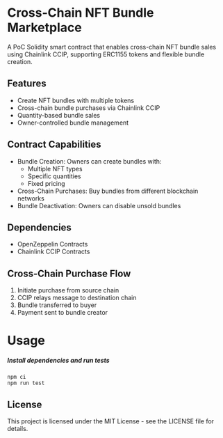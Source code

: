#  Cross-Chain NFT Bundle Marketplace

A PoC Solidity smart contract that enables cross-chain NFT bundle sales using Chainlink CCIP, supporting ERC1155 tokens and flexible bundle creation.

## Features
- Create NFT bundles with multiple tokens
- Cross-chain bundle purchases via Chainlink CCIP
- Quantity-based bundle sales
- Owner-controlled bundle management

## Contract Capabilities
- Bundle Creation: Owners can create bundles with:
  - Multiple NFT types
  - Specific quantities
  - Fixed pricing
- Cross-Chain Purchases: Buy bundles from different blockchain networks
- Bundle Deactivation: Owners can disable unsold bundles

## Dependencies
- OpenZeppelin Contracts
- Chainlink CCIP Contracts

## Cross-Chain Purchase Flow
1. Initiate purchase from source chain
2. CCIP relays message to destination chain
3. Bundle transferred to buyer
4. Payment sent to bundle creator

# Usage

##### Install dependencies and run tests

```
npm ci
npm run test
```

## License
This project is licensed under the MIT License - see the LICENSE file for details.
